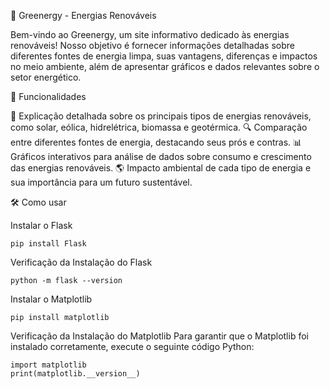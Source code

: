 🌿 Greenergy - Energias Renováveis

Bem-vindo ao Greenergy, um site informativo dedicado às energias renováveis! Nosso objetivo é fornecer informações detalhadas sobre diferentes fontes de energia limpa, suas vantagens, diferenças e impactos no meio ambiente, além de apresentar gráficos e dados relevantes sobre o setor energético.

🚀 Funcionalidades

📖 Explicação detalhada sobre os principais tipos de energias renováveis, como solar, eólica, hidrelétrica, biomassa e geotérmica.
🔍 Comparação entre diferentes fontes de energia, destacando seus prós e contras.
📊 Gráficos interativos para análise de dados sobre consumo e crescimento das energias renováveis.
🌎 Impacto ambiental de cada tipo de energia e sua importância para um futuro sustentável.

🛠 Como usar

Instalar o Flask

    pip install Flask

Verificação da Instalação do Flask

    python -m flask --version

Instalar o Matplotlib

    pip install matplotlib

Verificação da Instalação do Matplotlib
Para garantir que o Matplotlib foi instalado corretamente, execute o seguinte código Python:

    import matplotlib
    print(matplotlib.__version__)